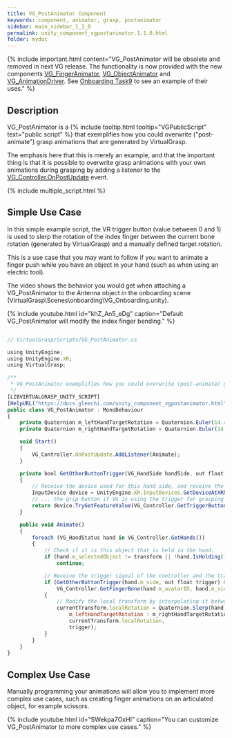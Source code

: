 ```yaml
---
title: VG_PostAnimator Component
keywords: component, animator, grasp, postanimator
sidebar: main_sidebar_1_1_0
permalink: unity_component_vgpostanimator.1.1.0.html
folder: mydoc
---
```


{% include important.html content="VG_PostAnimator will be obsolete and removed in next VG release. The functionality is now provided with the new components [VG_FingerAnimator](unity_component_vgfingeranimator.1.1.0.html), [VG_ObjectAnimator](unity_component_vgobjectanimator.1.1.0.html) and [VG_AnimationDriver](unity_component_vganimationdriver.1.1.0.html). See [Onboarding Task9](unity_vgonboarding_task9.1.1.0.html) to see an example of their uses." %}
 
## Description

VG_PostAnimator is a {% include tooltip.html tooltip="VGPublicScript" text="public script" %} that exemplifies how you could overwrite ("post-animate") grasp animations that are generated by VirtualGrasp.

The emphasis here that this is merely an example, and that the important thing is that it is possible to overwrite grasp animations with your own animations 
during grasping by adding a listener to the [VG_Controller.OnPostUpdate](virtualgrasp_unityapi.1.1.0.html#vg_controlleronpostupdate) event.

{% include multiple_script.html %}

## Simple Use Case

In this simple example script, the VR trigger button (value between 0 and 1) is used to slerp the rotation of the index finger between the current bone rotation 
(generated by VirtualGrasp) and a manually defined target rotation. 

This is a use case that you may want to follow if you want to animate a finger push while you have an object in your hand (such as when using an electric tool). 

The video shows the behavior you would get when attaching a VG_PostAnimator to the Antenna object in the onboarding scene (VirtualGrasp\Scenes\onboarding\VG_Onboarding.unity).

<!--{% include image.html file="gifs/post_animator.gif" width="100%" alt="VG_PostAnimator" caption="Default VG_PostAnimator will modify the index finger bending." %}-->
 
{% include youtube.html id="khZ_An5_eDg" caption="Default VG_PostAnimator will modify the index finger bending." %}

```js

// VirtualGrasp/Scripts/VG_PostAnimator.cs

using UnityEngine;
using UnityEngine.XR;
using VirtualGrasp;

/** 
 * VG_PostAnimator exemplifies how you could overwrite (post-animate) grasp animations that are handled by VirtualGrasp.
 */
[LIBVIRTUALGRASP_UNITY_SCRIPT]
[HelpURL("https://docs.gleechi.com/unity_component_vgpostanimator.html")]
public class VG_PostAnimator : MonoBehaviour
{
    private Quaternion m_leftHandTargetRotation = Quaternion.Euler(14.47f, -274.42f, -348.29f);
    private Quaternion m_rightHandTargetRotation = Quaternion.Euler(14.47f, 274.42f, 348.29f);

    void Start()
    {
        VG_Controller.OnPostUpdate.AddListener(Animate);
    }

    private bool GetOtherButtonTrigger(VG_HandSide handSide, out float trigger)
    {
        // Receive the device used for this hand side, and receive the trigger value of ...
        InputDevice device = UnityEngine.XR.InputDevices.GetDeviceAtXRNode(handSide == VG_HandSide.LEFT ? XRNode.LeftHand : XRNode.RightHand);
        // ... the grip button if VG is using the trigger for grasping (or the other way around)
        return device.TryGetFeatureValue(VG_Controller.GetTriggerButton() == VG_VrButton.GRIP ? CommonUsages.trigger : CommonUsages.grip, out trigger);
    }

    public void Animate()
    {
        foreach (VG_HandStatus hand in VG_Controller.GetHands())
        {
            // Check if it is this object that is held in the hand.
            if (hand.m_selectedObject != transform || !hand.IsHolding())
                continue;

            // Receive the trigger signal of the controller and the transform of the first (0) bone of the index finger (1).
            if (GetOtherButtonTrigger(hand.m_side, out float trigger) &&
                VG_Controller.GetFingerBone(hand.m_avatarID, hand.m_side, 1, 0, out Transform currentTransform) == VG_ReturnCode.SUCCESS)
            {
                // Modify the local transform by interpolating it between the current and the target rotation.
                currentTransform.localRotation = Quaternion.Slerp(hand.m_side == VG_HandSide.LEFT ?
                    m_leftHandTargetRotation : m_rightHandTargetRotation,
                    currentTransform.localRotation,
                    trigger);
            }
        }
    }
}

````

## Complex Use Case

Manually programming your animations will allow you to implement more complex use cases, such as creating finger animations on an articulated object, for example scissors.

{% include youtube.html id="SWekpa7OxHI" caption="You can customize VG_PostAnimator to more complex use cases." %}
